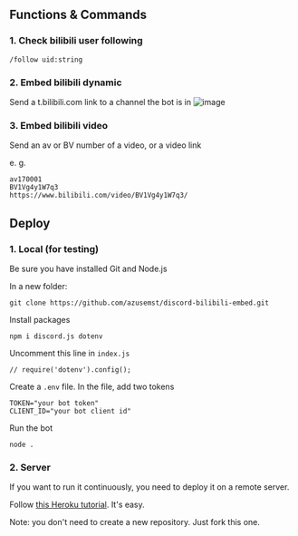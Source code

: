## Functions & Commands
### 1. Check bilibili user following

```
/follow uid:string
```
### 2. Embed bilibili dynamic

Send a t.bilibili.com link to a channel the bot is in
![image](https://user-images.githubusercontent.com/50971762/220776382-1673af10-b637-4ad1-9197-8743048be411.png)

### 3. Embed bilibili video

Send an av or BV number of a video, or a video link

e. g.

```
av170001
BV1Vg4y1W7q3
https://www.bilibili.com/video/BV1Vg4y1W7q3/
```
## Deploy
### 1. Local (for testing)

Be sure you have installed Git and Node.js

In a new folder:
```
git clone https://github.com/azusemst/discord-bilibili-embed.git
```
Install packages
```
npm i discord.js dotenv
```
Uncomment this line in `index.js`
```
// require('dotenv').config();
```
Create a `.env` file. In the file, add two tokens
```
TOKEN="your bot token"
CLIENT_ID="your bot client id"
```
Run the bot
```
node .
```
### 2. Server

If you want to run it continuously, you need to deploy it on a remote server.

Follow [this Heroku tutorial](https://www.youtube.com/watch?v=OFearuMjI4s). It's easy.

Note: you don't need to create a new repository. Just fork this one.
